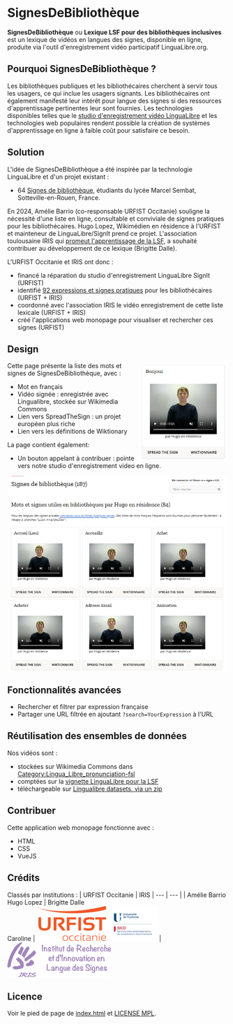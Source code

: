 # SignesDeBibliothèque
**SignesDeBibliothèque** ou **Lexique LSF pour des bibliothèques inclusives** est un lexique de vidéos en langues des signes, disponible en ligne, produite via l'outil d'enregistrement vidéo participatif LinguaLibre.org.

## Pourquoi SignesDeBibliothèque ?
Les bibliothèques publiques et les bibliothécaires cherchent à servir tous les usagers, ce qui inclue les usagers signants. Les bibliothécaires ont également manifesté leur intérêt pour langue des signes si des ressources d'apprentissage pertinentes leur sont fournies. Les technologies disponibles telles que le [studio d'enregistrement vidéo LinguaLibre](https://lingualibre.org/wiki/Special:RecordWizard) et les technologies web populaires rendent possible la création de systèmes d'apprentissage en ligne à faible coût pour satisfaire ce besoin.

## Solution
L'idée de SignesDeBibliothèque a été inspirée par la technologie LinguaLibre et d'un projet existant : 
* 64 [Signes de bibliothèque](https://bibliotheques-inclusives.fr/2019/08/signes-de-bibliotheque-repertoire-en-lsf-des-mots-et-expressions-utilises-en-bibliotheque), étudiants du lycée Marcel Sembat, Sotteville-en-Rouen, France.

En 2024, Amélie Barrio (co-responsable URFIST Occitanie) souligne la nécessité d'une liste en ligne, consultable et conviviale de signes pratiques pour les bibliothécaires.  Hugo Lopez, Wikimédien en résidence à l'URFIST et mainteneur de LinguaLibre/SignIt prend ce projet. L'association toulousaine IRIS qui [promeut l'apprentissage de la LSF](https://iris-lsf.com/index.php/2024/06/18/pourquoi-apprendre-la-lsf/), a souhaité contribuer au développement de ce lexique (Brigitte Dalle).

L'URFIST Occitanie et IRIS ont donc :
- financé la réparation du studio d'enregistrement LinguaLibre SignIt (URFIST)
- identifié [92 expressions et signes pratiques](https://lingualibre.org/wiki/List:Fsl/Signes_de_bibliothèque) pour les bibliothécaires (URFIST + IRIS)
- coordonné avec l'association IRIS le vidéo enregistrement de cette liste lexicale (URFIST + IRIS)
- créé l'applications web monopage pour visualiser et rechercher ces signes (URFIST)

## Design
<img src="https://raw.githubusercontent.com/hugolpz/SignesDeBibliotheques/main/assets/SignesDeBibliotheques-card.png" alt="Image" width="200" align="right">
Cette page présente la liste des mots et signes de SignesDeBibliothèque, avec :

- Mot en français
- Vidéo signée : enregistrée avec Lingualibre, stockée sur Wikimedia Commons
- Lien vers SpreadTheSign : un projet européen plus riche
- Lien vers les définitions de Wiktionary

La page contient également:
- Un bouton appelant à contribuer : pointe vers notre studio d'enregistrement video en ligne.
<img src="https://raw.githubusercontent.com/hugolpz/SignesDeBibliotheques/main/assets/SignesDeBibliotheques-gallery.png" alt="Image" align="center">
<br clear=all>

## Fonctionnalités avancées
- Rechercher et filtrer par expression française
- Partager une URL filtrée en ajoutant `?search=YourExpression` à l'URL

## Réutilisation des ensembles de données
Nos vidéos sont :
- stockées sur Wikimedia Commons dans [Category:Lingua_Libre_pronunciation-fsl](https://commons.wikimedia.org/wiki/Category:Lingua_Libre_pronunciation-fsl)
- comptées sur la [vignette LinguaLibre pour la LSF](https://hugolpz.github.io/LanguagesGallery/?search=French+sign+language#fsl)
- téléchargeable sur [Lingualibre datasets, via un zip](https://lingualibre.org/datasets/Q99628-fsl-French%20Sign%20Language.zip)

## Contribuer
Cette application web monopage fonctionne avec :
- HTML
- CSS
- VueJS

## Crédits
Classés par institutions : 
| URFIST Occitanie | IRIS
| --- | --- |
| Amélie Barrio<br>Hugo Lopez | Brigitte Dalle<br>Caroline
| <img src="https://raw.githubusercontent.com/hugolpz/SignesDeBibliotheques/main/assets/URFIST_Occitanie-2023.png" alt="" height="80" align=""> <img src="https://raw.githubusercontent.com/hugolpz/SignesDeBibliotheques/main/assets/SICD-UT.png" alt="" height="80" align=""> | <img src="https://raw.githubusercontent.com/hugolpz/SignesDeBibliotheques/main/assets/IRIS-banner.png" alt="" height="80" align="">

## Licence
Voir le pied de page de [index.html](./index.html) et [LICENSE MPL](./LICENSE).
